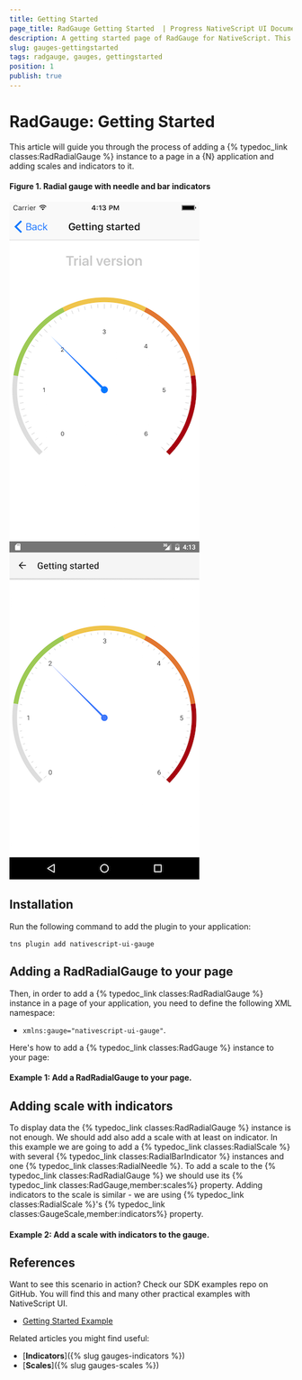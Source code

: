 ```yaml
---
title: Getting Started
page_title: RadGauge Getting Started  | Progress NativeScript UI Documentation
description: A getting started page of RadGauge for NativeScript. This article explains the steps to create RadRadialGauge from scratch.
slug: gauges-gettingstarted
tags: radgauge, gauges, gettingstarted
position: 1
publish: true
---
```


# RadGauge: Getting Started

This article will guide you through the process of adding a {% typedoc_link classes:RadRadialGauge %} instance to a page in a {N} application and adding scales and indicators to it.

#### Figure 1. Radial gauge with needle and bar indicators
![NativeScriptUI-Getting-Started-iOS](../../img/ns_ui/gauges-gettingstarted-ios.png "RadRadialGauge in iOS") ![NativeScriptUI-Getting-Started-Android](../../img/ns_ui/gauges-gettingstarted-android.png "RadRadialGauge in Android") 

## Installation
Run the following command to add the plugin to your application:

```
tns plugin add nativescript-ui-gauge
```

## Adding a RadRadialGauge to your page

Then, in order to add a {% typedoc_link classes:RadRadialGauge %} instance in a page of your application, you need to define the following XML namespace:

- `xmlns:gauge="nativescript-ui-gauge"`.

Here's how to add a {% typedoc_link classes:RadGauge %} instance to your page:

#### Example 1: Add a RadRadialGauge to your page.
<snippet id='gauges-getting-started-add' />

## Adding scale with indicators

To display data the {% typedoc_link classes:RadRadialGauge %} instance is not enough. We should add also add a scale with at least on indicator. In this example we are going to add a {% typedoc_link classes:RadialScale %} with several {% typedoc_link classes:RadialBarIndicator %} instances and one {% typedoc_link classes:RadialNeedle %}. To add a scale to the {% typedoc_link classes:RadRadialGauge %} we should use its {% typedoc_link classes:RadGauge,member:scales%} property. Adding indicators to the scale is similar - we are using {% typedoc_link classes:RadialScale %}'s {% typedoc_link classes:GaugeScale,member:indicators%} property.

#### Example 2: Add a scale with indicators to the gauge.
<snippet id='gauges-getting-started-add-scale-indicators' />

## References
Want to see this scenario in action?
Check our SDK examples repo on GitHub. You will find this and many other practical examples with NativeScript UI.

* [Getting Started Example](https://github.com/telerik/nativescript-ui-samples/tree/master/gauge/app/examples/getting-started)

Related articles you might find useful:

* [**Indicators**]({% slug gauges-indicators %})
* [**Scales**]({% slug gauges-scales %})
